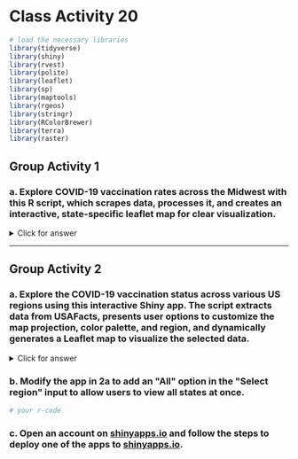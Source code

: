 # Class Activity 20


```r
# load the necessary libraries
library(tidyverse)
library(shiny)
library(rvest)
library(polite)
library(leaflet)
library(sp)
library(maptools)
library(rgeos)
library(stringr)
library(RColorBrewer)
library(terra)
library(raster)
```


## Group Activity 1

### a. Explore COVID-19 vaccination rates across the Midwest with this R script, which scrapes data, processes it, and creates an interactive, state-specific leaflet map for clear visualization.


<details>
<summary class="answer">Click for answer</summary>
*Answer:* 


```r
# Scrape the data
covid_final <- read_html("https://usafacts.org/visualizations/covid-vaccine-tracker-states/state/minnesota") %>%
  html_elements(css = "table") %>% html_table() %>% .[[1]] %>%
  janitor::clean_names() %>%
  mutate_at(2:4, parse_number) %>% mutate(state = str_to_lower(state)) %>%
  filter(state %in% c("ohio", "indiana", "michigan", "illinois", "missouri", "wisconsin", "minnesota", 
                                     "iowa", "kansas", "nebraska", "south dakota", "north dakota"))

# Midwest
USA_Midwest <- maps::map("state", 
                         regions = c("ohio", "indiana", "michigan", "illinois", "missouri", "wisconsin", "minnesota", 
                                     "iowa", "kansas", "nebraska", "south dakota", "north dakota"), 
                         plot = FALSE, fill = TRUE) %>%
  map2SpatialPolygons(IDs = str_remove(.$names, "(?=:).+"))

# Merge the data and the map
map <- SpatialPolygonsDataFrame(USA_Midwest, covid_final, match.ID = FALSE)

# Create bins and color palette
bins <- seq(min(map$percent_fully_vaccinated), max(map$percent_fully_vaccinated), length.out = 6)
pal <- colorBin("viridis", domain = map$percent_fully_vaccinated, bins = bins)

# Create labels
labels <- sprintf("<strong> %s </strong> <br/> Observed: %s", str_to_upper(map$state), map$percent_fully_vaccinated) %>%
  lapply(htmltools::HTML)

# Plot the map
leaflet(map) %>% 
  addTiles() %>% 
  setView(lng = -93.1616, lat = 44.4583, zoom = 4) %>%
  addPolygons(
    color = "grey", 
    weight = 1,
    fillColor = ~pal(percent_fully_vaccinated), 
    fillOpacity = 0.7,
    highlightOptions = highlightOptions(weight = 5),
    label = labels
  ) %>%
  addLegend(
    pal = pal, 
    values = ~percent_fully_vaccinated, 
    opacity = 0.5, 
    title = "Percent Vaccn.", 
    position = "bottomright"
  )
```

</details>


----------------------------------------------------------------------------------------------

## Group Activity 2

### a. Explore the COVID-19 vaccination status across various US regions using this interactive Shiny app. The script extracts data from USAFacts, presents user options to customize the map projection, color palette, and region, and dynamically generates a Leaflet map to visualize the selected data.



<details>
<summary class="answer">Click for answer</summary>
*Answer:* 


```r
# Scrape the data
covid_final <- read_html("https://usafacts.org/visualizations/covid-vaccine-tracker-states/state/minnesota") %>%
  html_elements(css = "table") %>% html_table() %>% .[[1]] %>%
  janitor::clean_names() %>%
  mutate_at(2:4, parse_number) %>% mutate(state = str_to_lower(state))



# UI
ui <- fluidPage(
  titlePanel("Map of States and their vaccination status"),
  sidebarLayout(
    sidebarPanel(
      selectInput("myvar", "What to project?", choices = names(covid_final)[2:4], selected = names(covid_final)[2]),
      selectInput("palette", "Choose color palette:", choices = c("viridis", "magma", "inferno", "plasma", "cividis")),
      selectInput("region", "Select region:", choices = c("Northeast", "Southeast", "Midwest", "South", "West")),
      actionButton("goButton", "Update map")
    ),
    mainPanel(
      leafletOutput("myplot")
    )
  ) 
)


# UI
ui <- fluidPage(
  titlePanel("Map of States and their vaccination status"),
  sidebarLayout(
    sidebarPanel(
      selectInput("myvar", "What to project?", choices = names(covid_final)[2:4], selected = names(covid_final)[2]),
      selectInput("palette", "Choose color palette:", choices = c("viridis", "magma", "inferno", "plasma", "cividis")),
      selectInput("region", "Select region:", choices = c("Northeast", "Southeast", "Midwest", "South", "West")),
      actionButton("goButton", "Update map")
    ),
    mainPanel(
      leafletOutput("myplot")
    )
  ) 
)

# Server
server <- function(input, output, session) {
  map_data <- eventReactive(input$goButton, {
    req(input$region)
    
    region_states <- switch(input$region,
                        "Northeast" = c("maine", "new hampshire", "vermont", "massachusetts", "rhode island", 
                                        "connecticut", "new york", "pennsylvania", "new jersey"),
                        "Southeast" = c("delaware", "maryland", "virginia", "west virginia", "north carolina", 
                                        "south carolina", "georgia", "florida", "kentucky", "tennessee", 
                                        "mississippi", "alabama", "arkansas", "louisiana"),
                        "Midwest" = c("ohio", "indiana", "michigan", "illinois", "wisconsin", "minnesota", 
                                      "iowa", "missouri", "kansas", "nebraska", "south dakota", "north dakota"),
                        "South" = c("oklahoma", "texas", "new mexico", "arizona"),
                        "West" = c("colorado", "wyoming", "montana", "idaho", "utah", "nevada", "california", 
                                   "oregon", "washington"))
                       

    
    covid_region <- isolate(covid_final %>%
      filter(state %in% region_states))
    
    USA_region <- maps::map("state", regions = region_states, plot = FALSE, fill = TRUE) %>%
      map2SpatialPolygons(IDs = str_remove(.$names, "(?=:).+"))
    
    SpatialPolygonsDataFrame(USA_region, covid_region, match.ID = FALSE)
  }, ignoreNULL = FALSE)
  
  output$myplot <- renderLeaflet({
    req(map_data()) # ensure that map_data() is available
    
    bins <- seq(min(map_data()[[input$myvar]]), max(map_data()[[input$myvar]]), length.out = 6)
    pal <- colorBin(input$palette, domain = map_data()[[input$myvar]], bins = bins)
    
    labels <- sprintf("<strong> %s </strong> <br/> Observed <strong> %s </strong>  : %s", str_to_upper(map_data()$state), input$myvar, map_data()[[input$myvar]]) %>% 
      lapply(htmltools::HTML)
    
    m <- leaflet(map_data()) %>%
      addTiles() %>%  setView(lng = -93.1616, lat = 40.4583, zoom = 3.5) %>%
      addPolygons(
        color = "grey", 
        weight = 1,
        fillColor = ~pal(get(input$myvar)), 
        fillOpacity = 0.7,
        highlightOptions = highlightOptions(weight = 5),
        label = labels
      ) %>%
      addLegend(
        pal = pal, 
        values = ~get(input$myvar), 
        opacity = 0.5, 
        title = str_to_title(input$myvar), 
        position = "bottomright"
      )
    m
  })
}

# Run the app
shinyApp(ui = ui, server = server)
```

</details>


### b. Modify the app in 2a to add an "All" option in the "Select region" input to allow users to view all states at once. 


```r
# your r-code
```


### c. Open an account on [shinyapps.io](https://www.shinyapps.io/admin/#/dashboard) and follow the steps to deploy one of the apps to [shinyapps.io](https://www.shinyapps.io/admin/#/dashboard).


